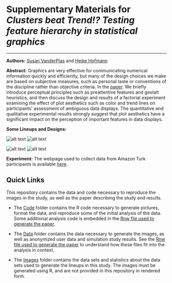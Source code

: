 # Supplementary Materials for *Clusters beat Trend!? Testing feature hierarchy in statistical graphics*

***

**Authors:** [Susan VanderPlas](mailto:srvanderplas@gmail.com?subject=Feature%20Hierarchy%20Paper) and  [Heike Hofmann](mailto:hofmann@iastate.edu?subject=Feature%20Hierarchy%20Paper)

**Abstract:**
Graphics are very effective for communicating numerical information quickly and efficiently, but many of the design choices we make are based on subjective measures, such as personal taste or conventions of the discipline rather than objective criteria. In the [paper](Fullpaper/Revision/features-jcgs.pdf). We briefly introduce perceptual principles such as preattentive features and gestalt heuristics, and then discuss the design and results of a factorial experiment examining the effect of plot aesthetics such as color and trend lines on participants' assessment of ambiguous data displays. The quantitative and qualitative experimental results strongly suggest that plot aesthetics have a significant impact on the perception of important features in data displays. 

**Some Lineups and Designs:**


![alt text](FeatureHierarchyImages/Turk16/svgs/0b114b82cdc8b505153a642faf2e29c8.svg "Plain Lineup, targets are in panels #6 and #8") ![alt text](FeatureHierarchyImages/Turk16/svgs/1b4491b66980539a3d929485874ac41a.svg "Color + Ellipse Lineup, targets are in panels #11 and #16")

![alt text](FeatureHierarchyImages/Turk16/svgs/1f0b537e7879b0892d48e9e3353be55b.svg "Trend + Prediction Lineup, targets are in panels #5 and #12") ![alt text](FeatureHierarchyImages/Turk16/svgs/2c3006303975936a99ecc23e4ce789a9.svg "Color + Shape + Trend + Ellipse Lineup, targets are in panels #8 and #13")

**Experiment:**
The webpage used to collect data from Amazon Turk participants is available [here](https://erichare.shinyapps.io/lineups/).




## Quick Links

This repository contains the data and code necessary to reproduce the images in the study, as well as the paper describing the study and results. 

* The [Code](Code) folder contains the R code necessary to generate pictures, format the data, and reproduce some of the initial analysis of the data. Some additional analysis code is embedded in the [Rnw file used to generate the paper](FullPaper/Revision/features-jcgs.Rnw).

* The [Data](Data) folder contains the data necessary to generate the images, as well as anonymized user data and simulation study results. See the [Rnw file used to generate the paper](FullPaper/Revision/features-jcgs.Rnw) to understand how these files fit into the analysis in context.

* The [Images](Images) folder contains the data sets and statistics about the data sets used to generate the lineups in this study. The images must be generated using R, and are not provided in this repository in rendered form. 


